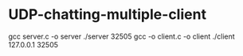 # UDP-chatting-multiple-client
gcc server.c -o server
./server 32505
 gcc -o client.c -o client
./client 127.0.0.1 32505

